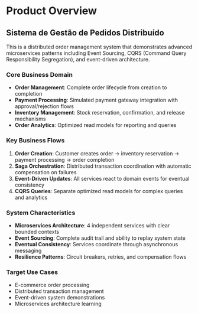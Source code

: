 # Product Overview

## Sistema de Gestão de Pedidos Distribuído

This is a distributed order management system that demonstrates advanced microservices patterns including Event Sourcing, CQRS (Command Query Responsibility Segregation), and event-driven architecture.

### Core Business Domain
- **Order Management**: Complete order lifecycle from creation to completion
- **Payment Processing**: Simulated payment gateway integration with approval/rejection flows
- **Inventory Management**: Stock reservation, confirmation, and release mechanisms
- **Order Analytics**: Optimized read models for reporting and queries

### Key Business Flows
1. **Order Creation**: Customer creates order → inventory reservation → payment processing → order completion
2. **Saga Orchestration**: Distributed transaction coordination with automatic compensation on failures
3. **Event-Driven Updates**: All services react to domain events for eventual consistency
4. **CQRS Queries**: Separate optimized read models for complex queries and analytics

### System Characteristics
- **Microservices Architecture**: 4 independent services with clear bounded contexts
- **Event Sourcing**: Complete audit trail and ability to replay system state
- **Eventual Consistency**: Services coordinate through asynchronous messaging
- **Resilience Patterns**: Circuit breakers, retries, and compensation flows

### Target Use Cases
- E-commerce order processing
- Distributed transaction management
- Event-driven system demonstrations
- Microservices architecture learning